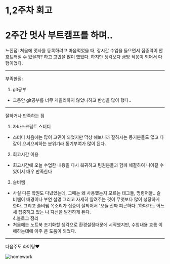 # 1,2주차 회고

# 2주간 멋사 부트캠프를 하며..

느낀점: 처음에 멋사를 등록하려고 마음먹었을 때, 장시간 수업을 들으면서 집중력이 안흐트러질 수 있을까? 하고 고민을 많이 했었다. 하지만 생각보다 금방 적응이 되어서 다행이었다.

---

부족한점:

1. git공부<br>

- 그동안 git공부를 너무 게을리하지 않았나하고 반성을 많이 했다..<br>

---

잘하거나 만족하는 점

1. 자바스크립트 스터디 <br>

- 스터디 처음에는 많이 고민이 되었지만 막상 해보니까 잘하시는 동기분들도 많고 다같이 으쌰으쌰하는 분위기라 동기부여가 많이 된다.<br>

2. 회고시간 이용<br>

- 회고시간에 오늘 수업한 내용을 다시 복귀하고 팀원분들과 함께 해결하여 나아갈 수 있어서 매우 만족한다<br>

3. 슬비쌤<br>

- 사실 다른 학원도 다녔었는데, 그때는 왜 사용했는지 모르는 태그들, 명령어들..
  슬비쌤이 배경이나 부연 설명 그리고 자세히 알려주는 것이 무엇보다 많이 성장하게 한다.
  그리고 슬비쌤 목소리가 집중이 잘되어서 '오늘 진짜 피곤하다..'하다가도 어느새 집중하고 있는 나 자신을 발견하게 된다.<br> 4.블로그 정리<br>
- 처음에는 노트북 초기화할 생각으로 환경설정때문에 시작했지만, 수업내용 흐름 이해하는데에 아주 큰 도움이 되었다.<br>

---

다음주도 화이팅♥︎

![homework](./homework1.png)
